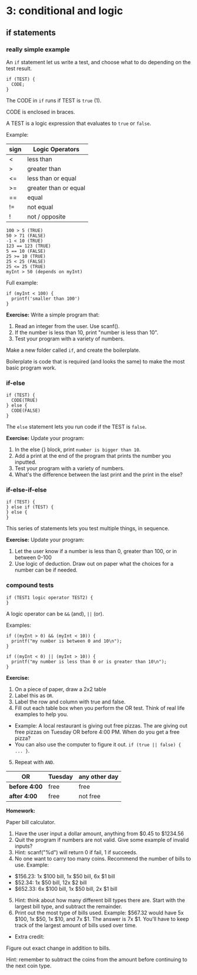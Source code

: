 # 3: conditional and logic #

## if statements ##

### really simple example ###
An `if` statement let us write a test, and choose what to do depending on the test result.

```
if (TEST) {
  CODE;
}
```

The CODE in `if` runs if TEST is `true` (1).

CODE is enclosed in braces.

A TEST is a logic expression that evaluates to `true` or `false`.

Example:

| sign | Logic Operators |
|------|-----------------|
| <    | less than       |
| >    | greater than       |
| <=   | less than or equal |
| >=   | greater than or equal |
| ==   | equal |
| !=   | not equal |
| !    | not / opposite |

```
100 > 5 (TRUE)
50 > 71 (FALSE)
-1 < 10 (TRUE)
123 == 123 (TRUE)
5 == 10 (FALSE)
25 >= 10 (TRUE)
25 < 25 (FALSE)
25 <= 25 (TRUE)
myInt > 50 (depends on myInt)
```

Full example:

```
if (myInt < 100) {
  printf('smaller than 100')
}
```

**Exercise:** Write a simple program that:

1. Read an integer from the user. Use scanf().
2. If the number is less than 10, print "number is less than 10".
3. Test your program with a variety of numbers.

Make a new folder called `if`, and create the boilerplate.

Boilerplate is code that is required (and looks the same) to make the most basic program work.

### if-else ###

```
if (TEST) {
  CODE(TRUE)
} else {
  CODE(FALSE)
}
```

The `else` statement lets you run code if the TEST is `false`.

**Exercise:** Update your program:

1. In the else {} block, print `number is bigger than 10`.
2. Add a print at the end of the program that prints the number you inputted.
3. Test your program with a variety of numbers.
4. What's the difference between the last print and the print in the else?

### if-else-if-else ###

```
if (TEST) {
} else if (TEST) {
} else {
}
```

This series of statements lets you test multiple things, in sequence.

**Exercise:** Update your program:

1. Let the user know if a number is less than 0, greater than 100, or in between 0-100
2. Use logic of deduction. Draw out on paper what the choices for a number can be if needed.

### compound tests ###

```
if (TEST1 logic operator TEST2) {
}
```

A logic operator can be `&&` (and), `||` (or).

Examples:

```
if ((myInt > 0) && (myInt < 10)) {
  printf("my number is between 0 and 10\n");
}

if ((myInt < 0) || (myInt > 10)) {
  printf("my number is less than 0 or is greater than 10\n");
}
```

**Exercise:**

1. On a piece of paper, draw a 2x2 table
2. Label this as `OR`.
3. Label the row and column with true and false.
4. Fill out each table box when you perform the OR test. Think of real life examples to help you.
  * Example: A local restaurant is giving out free pizzas. The are giving out free pizzas on Tuesday OR before 4:00 PM. When do you get a free pizza?
  * You can also use the computer to figure it out. `if (true || false) { ... }`.
5. Repeat with `AND`.

| OR             | Tuesday | any other day |
|----------------| ------- | ------------- |
| <b>before 4:00 | free    | free          |
| <b>after 4:00  | free    | not free      |

**Homework:**

Paper bill calculator.

1. Have the user input a dollar amount, anything from $0.45 to $1234.56
2. Quit the program if numbers are not valid. Give some example of invalid inputs?
3. Hint: scanf("%d") will return 0 if fail, 1 if succeeds.
4. No one want to carry too many coins. Recommend the number of bills to use. Example:

  * $156.23: 1x $100 bill, 1x $50 bill, 6x $1 bill
  * $52.34: 1x $50 bill, 12x $2 bill 
  * $652.33: 6x $100 bill, 1x $50 bill, 2x $1 bill
  
 5. Hint: think about how many different bill types there are. Start with the largest bill type, and subtract the remainder.
 6. Print out the most type of bills used. Example: $567.32 would have 5x $100, 1x $50, 1x $10, and 7x $1. The answer is 7x $1. You'll have to keep track of the largest amount of bills used over time.

* Extra credit:

Figure out exact change in addition to bills.

Hint: remember to subtract the coins from the amount before continuing to the next coin type.
